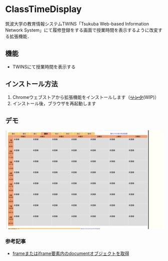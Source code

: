 # ClassTimeDisplay

筑波大学の教育情報システムTWINS「Tsukuba Web-based Information Network System」にて履修登録をする画面で授業時間を表示するように改変する拡張機能．

## 機能

- TWINSにて授業時間を表示する

## インストール方法

1. Chromeウェブストアから拡張機能をインストールします（~~[リンク]()~~(WIP)）
2. インストール後，ブラウザを再起動します

## デモ

![](/images/demo.png)

### 参考記事
- [frameまたはiframe要素内のdocumentオブジェクトを取得](https://shanabrian.com/web/javascript/element-contentdocument.php)